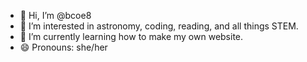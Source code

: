 - 👋 Hi, I’m @bcoe8
- 👀 I’m interested in astronomy, coding, reading, and all things STEM.
- 🌱 I’m currently learning how to make my own website.
- 😄 Pronouns: she/her
  

<!---
bcoe8/bcoe8 is a ✨ special ✨ repository because its `README.md` (this file) appears on your GitHub profile.
You can click the Preview link to take a look at your changes.
--->

